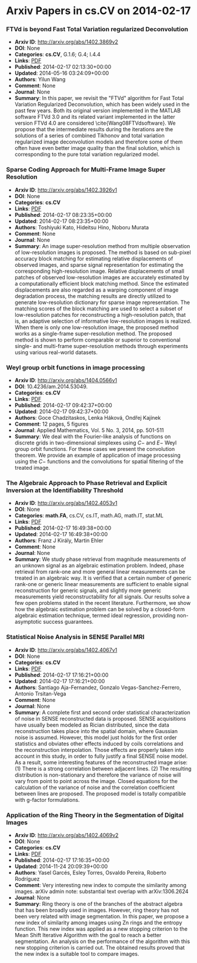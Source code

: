 # Arxiv Papers in cs.CV on 2014-02-17
### FTVd is beyond Fast Total Variation regularized Deconvolution
- **Arxiv ID**: http://arxiv.org/abs/1402.3869v2
- **DOI**: None
- **Categories**: **cs.CV**, G.1.6; G.4; I.4.4
- **Links**: [PDF](http://arxiv.org/pdf/1402.3869v2)
- **Published**: 2014-02-17 02:13:30+00:00
- **Updated**: 2014-05-16 03:24:09+00:00
- **Authors**: Yilun Wang
- **Comment**: None
- **Journal**: None
- **Summary**: In this paper, we revisit the "FTVd" algorithm for Fast Total Variation Regularized Deconvolution, which has been widely used in the past few years. Both its original version implemented in the MATLAB software FTVd 3.0 and its related variant implemented in the latter version FTVd 4.0 are considered \cite{Wang08FTVdsoftware}. We propose that the intermediate results during the iterations are the solutions of a series of combined Tikhonov and total variation regularized image deconvolution models and therefore some of them often have even better image quality than the final solution, which is corresponding to the pure total variation regularized model.



### Sparse Coding Approach for Multi-Frame Image Super Resolution
- **Arxiv ID**: http://arxiv.org/abs/1402.3926v1
- **DOI**: None
- **Categories**: **cs.CV**
- **Links**: [PDF](http://arxiv.org/pdf/1402.3926v1)
- **Published**: 2014-02-17 08:23:35+00:00
- **Updated**: 2014-02-17 08:23:35+00:00
- **Authors**: Toshiyuki Kato, Hideitsu Hino, Noboru Murata
- **Comment**: None
- **Journal**: None
- **Summary**: An image super-resolution method from multiple observation of low-resolution images is proposed. The method is based on sub-pixel accuracy block matching for estimating relative displacements of observed images, and sparse signal representation for estimating the corresponding high-resolution image. Relative displacements of small patches of observed low-resolution images are accurately estimated by a computationally efficient block matching method. Since the estimated displacements are also regarded as a warping component of image degradation process, the matching results are directly utilized to generate low-resolution dictionary for sparse image representation. The matching scores of the block matching are used to select a subset of low-resolution patches for reconstructing a high-resolution patch, that is, an adaptive selection of informative low-resolution images is realized. When there is only one low-resolution image, the proposed method works as a single-frame super-resolution method. The proposed method is shown to perform comparable or superior to conventional single- and multi-frame super-resolution methods through experiments using various real-world datasets.



### Weyl group orbit functions in image processing
- **Arxiv ID**: http://arxiv.org/abs/1404.0566v1
- **DOI**: 10.4236/am.2014.53049.
- **Categories**: **cs.CV**
- **Links**: [PDF](http://arxiv.org/pdf/1404.0566v1)
- **Published**: 2014-02-17 09:42:37+00:00
- **Updated**: 2014-02-17 09:42:37+00:00
- **Authors**: Goce Chadzitaskos, Lenka Háková, Ondřej Kajínek
- **Comment**: 12 pages, 5 figures
- **Journal**: Applied Mathematics, Vol. 5 No. 3, 2014, pp. 501-511
- **Summary**: We deal with the Fourier-like analysis of functions on discrete grids in two-dimensional simplexes using $C-$ and $E-$ Weyl group orbit functions. For these cases we present the convolution theorem. We provide an example of application of image processing using the $C-$ functions and the convolutions for spatial filtering of the treated image.



### The Algebraic Approach to Phase Retrieval and Explicit Inversion at the Identifiability Threshold
- **Arxiv ID**: http://arxiv.org/abs/1402.4053v1
- **DOI**: None
- **Categories**: **math.FA**, cs.CV, cs.IT, math.AG, math.IT, stat.ML
- **Links**: [PDF](http://arxiv.org/pdf/1402.4053v1)
- **Published**: 2014-02-17 16:49:38+00:00
- **Updated**: 2014-02-17 16:49:38+00:00
- **Authors**: Franz J Király, Martin Ehler
- **Comment**: None
- **Journal**: None
- **Summary**: We study phase retrieval from magnitude measurements of an unknown signal as an algebraic estimation problem. Indeed, phase retrieval from rank-one and more general linear measurements can be treated in an algebraic way. It is verified that a certain number of generic rank-one or generic linear measurements are sufficient to enable signal reconstruction for generic signals, and slightly more generic measurements yield reconstructability for all signals. Our results solve a few open problems stated in the recent literature. Furthermore, we show how the algebraic estimation problem can be solved by a closed-form algebraic estimation technique, termed ideal regression, providing non-asymptotic success guarantees.



### Statistical Noise Analysis in SENSE Parallel MRI
- **Arxiv ID**: http://arxiv.org/abs/1402.4067v1
- **DOI**: None
- **Categories**: **cs.CV**
- **Links**: [PDF](http://arxiv.org/pdf/1402.4067v1)
- **Published**: 2014-02-17 17:16:21+00:00
- **Updated**: 2014-02-17 17:16:21+00:00
- **Authors**: Santiago Aja-Fernandez, Gonzalo Vegas-Sanchez-Ferrero, Antonio Trsitan-Vega
- **Comment**: None
- **Journal**: None
- **Summary**: A complete first and second order statistical characterization of noise in SENSE reconstructed data is proposed. SENSE acquisitions have usually been modeled as Rician distributed, since the data reconstruction takes place into the spatial domain, where Gaussian noise is assumed. However, this model just holds for the first order statistics and obviates other effects induced by coils correlations and the reconstruction interpolation. Those effects are properly taken into account in this study, in order to fully justify a final SENSE noise model. As a result, some interesting features of the reconstructed image arise: (1) There is a strong correlation between adjacent lines. (2) The resulting distribution is non-stationary and therefore the variance of noise will vary from point to point across the image. Closed equations for the calculation of the variance of noise and the correlation coefficient between lines are proposed. The proposed model is totally compatible with g-factor formulations.



### Application of the Ring Theory in the Segmentation of Digital Images
- **Arxiv ID**: http://arxiv.org/abs/1402.4069v2
- **DOI**: None
- **Categories**: **cs.CV**
- **Links**: [PDF](http://arxiv.org/pdf/1402.4069v2)
- **Published**: 2014-02-17 17:16:35+00:00
- **Updated**: 2014-11-24 20:09:39+00:00
- **Authors**: Yasel Garcés, Esley Torres, Osvaldo Pereira, Roberto Rodríguez
- **Comment**: Very interesting new index to compute the similarity among images.
  arXiv admin note: substantial text overlap with arXiv:1306.2624
- **Journal**: None
- **Summary**: Ring theory is one of the branches of the abstract algebra that has been broadly used in images. However, ring theory has not been very related with image segmentation. In this paper, we propose a new index of similarity among images using Zn rings and the entropy function. This new index was applied as a new stopping criterion to the Mean Shift Iterative Algorithm with the goal to reach a better segmentation. An analysis on the performance of the algorithm with this new stopping criterion is carried out. The obtained results proved that the new index is a suitable tool to compare images.



